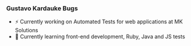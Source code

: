 ### Gustavo Kardauke Bugs

- ⚡️ Currently working on Automated Tests for web applications at MK Solutions
- 🌱 Currently learning front-end development, Ruby, Java and JS tests

